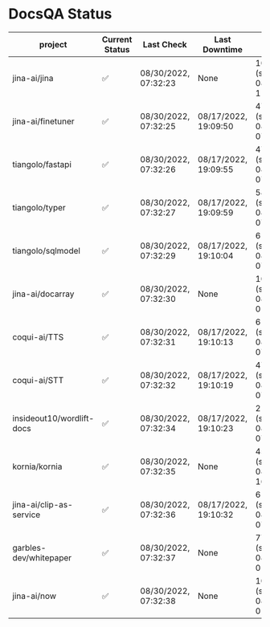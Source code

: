 # DocsQA Status

|         project         |Current Status|     Last Check     |   Last Downtime    |              % Uptime               |
|-------------------------|--------------|--------------------|--------------------|-------------------------------------|
|jina-ai/jina             |✅            |08/30/2022, 07:32:23|None                |100.000 (since 08/29/2022, 11:24:14) |
|jina-ai/finetuner        |✅            |08/30/2022, 07:32:25|08/17/2022, 19:09:50|4771.072 (since 08/15/2022, 07:09:42)|
|tiangolo/fastapi         |✅            |08/30/2022, 07:32:26|08/17/2022, 19:09:55|4767.865 (since 08/15/2022, 07:09:42)|
|tiangolo/typer           |✅            |08/30/2022, 07:32:27|08/17/2022, 19:09:59|5868.718 (since 08/15/2022, 07:09:42)|
|tiangolo/sqlmodel        |✅            |08/30/2022, 07:32:29|08/17/2022, 19:10:04|6165.813 (since 08/15/2022, 07:09:42)|
|jina-ai/docarray         |✅            |08/30/2022, 07:32:30|None                |100.000 (since 08/24/2022, 01:39:12) |
|coqui-ai/TTS             |✅            |08/30/2022, 07:32:31|08/17/2022, 19:10:13|6152.301 (since 08/15/2022, 07:09:42)|
|coqui-ai/STT             |✅            |08/30/2022, 07:32:32|08/17/2022, 19:10:19|4743.869 (since 08/15/2022, 07:09:42)|
|insideout10/wordlift-docs|✅            |08/30/2022, 07:32:34|08/17/2022, 19:10:23|2178.264 (since 08/15/2022, 07:09:42)|
|kornia/kornia            |✅            |08/30/2022, 07:32:35|None                |45.743 (since 08/23/2022, 16:11:04)  |
|jina-ai/clip-as-service  |✅            |08/30/2022, 07:32:36|08/17/2022, 19:10:32|6135.251 (since 08/15/2022, 07:09:42)|
|garbles-dev/whitepaper   |✅            |08/30/2022, 07:32:37|None                |77.142 (since 08/24/2022, 01:39:12)  |
|jina-ai/now              |✅            |08/30/2022, 07:32:38|None                |100.000 (since 08/24/2022, 01:39:12) |
